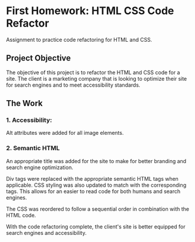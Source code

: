 # First Homework: HTML CSS Code Refactor
Assignment to practice code refactoring for HTML and CSS.

## Project Objective  
The objective of this project is to refactor the HTML and CSS code for a site. The client is a marketing company that is looking to optimize their site for search engines and to meet accessibility standards. 

## The Work

### 1. Accessibility: 
Alt attributes were added for all image elements. 

### 2. Semantic HTML 
An appropriate title was added for the site to make for better branding and search engine optimization. 

Div tags were replaced with the appropriate semantic HTML tags when applicable. CSS styling was also updated to match with the corresponding tags. This allows for an easier to read code for both humans and search engines. 

The CSS was reordered to follow a sequential order in combination with the HTML code. 

With the code refactoring complete, the client's site is better equipped for search engines and accessibility. 
